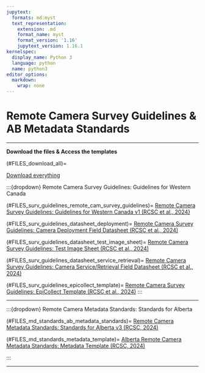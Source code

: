 ```yaml
---
jupytext:
  formats: md:myst
  text_representation:
    extension: .md
    format_name: myst
    format_version: '1.16'
    jupytext_version: 1.16.1
kernelspec:
  display_name: Python 3
  language: python
  name: python3
editor_options:
  markdown:
    wrap: none
---
```

# Remote Camera Survey Guidelines & AB Metadata Standards

-----------------------------------------------------------------------------------------------------------------------------------  

**Download the files & Access the templates** 

(#FILES_download_all)=

[Download everything](./1_survey-guidelines/downloadable/RC-Survey-Guidelines-v2_AB-Metadata-Standards-v3_2024-04-01.zip)

:::{dropdown} Remote Camera Survey Guidelines: Guidelines for Western Canada

(#FILES_surv_guidelines_remote_cam_survey_guidelines)=
[Remote Camera Survey Guidelines: Guidelines for Western Canada v1 (RCSC et al., 2024)](./1_survey-guidelines/downloadable/RCSC_RC-Survey-Guidelines-v2_2024-04-01.pdf)

(#FILES_surv_guidelines_datasheet_deployment)=
[Remote Camera Survey Guidelines: Camera Deployment Field Datasheet (RCSC et al., 2024)](./1_survey-guidelines/downloadable/RC-Survey-Guidelines-v2_Deployment-Datasheet_2024-04-01.pdf)

(#FILES_surv_guidelines_datasheet_test_image_sheet)=
[Remote Camera Survey Guidelines: Test Image Sheet (RCSC et al., 2024)](./1_survey-guidelines/downloadable/RC-Survey-Guidelines-v2_Test-Image-Sheet_2024-04-01.pdf)

(#FILES_surv_guidelines_datasheet_service_retrieval)=
[Remote Camera Survey Guidelines: Camera Service/Retrieval Field Datasheet (RCSC et al., 2024)](./1_survey-guidelines/downloadable/RC-Survey-Guidelines-v2_ServiceRetrieval-Datasheet_2024-04-01.pdf)

(#FILES_surv_guidelines_epicollect_template)=
[Remote Camera Survey Guidelines: EpiCollect Template (RCSC et al., 2024)](https://five.epicollect.net/project/rcsc-and-wildcam-remote-camera-survey-guidelines)
:::  



-----------------------------------------------------------------------------------------------------------------------------------  
  


:::{dropdown} Remote Camera Metadata Standards: Standards for Alberta

(#FILES_md_standards_ab_metadata_standards)=
[Remote Camera Metadata Standards: Standards for Alberta v3 (RCSC, 2024)](./2_metadata-standards/downloadable/RCSC_AB-RC-Metadata-Standards-v3_2024-04-01.pdf)

(#FILES_md_standards_metadata_template)=
[Alberta Remote Camera Metadata Standards: Metadata Template (RCSC, 2024)](./2_metadata-standards/downloadable/RCSC_AB-RC-Metadata-Standards-v3_Metadata-Template_2024-04-01.xlsm)

:::

***

```{tableofcontents}
```
